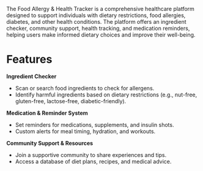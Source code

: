 The Food Allergy & Health Tracker is a comprehensive healthcare platform designed to support individuals with dietary restrictions, food allergies, diabetes, and other health conditions. The platform offers an ingredient checker, community support, health tracking, and medication reminders, helping users make informed dietary choices and improve their well-being.

# **Features**
**Ingredient Checker**
 - Scan or search food ingredients to check for allergens.
 - Identify harmful ingredients based on dietary restrictions (e.g., nut-free, gluten-free, lactose-free, diabetic-friendly).

**Medication & Reminder System**
 - Set reminders for medications, supplements, and insulin shots.
 - Custom alerts for meal timing, hydration, and workouts.

**Community Support & Resources**
 - Join a supportive community to share experiences and tips.
 - Access a database of diet plans, recipes, and medical advice.

